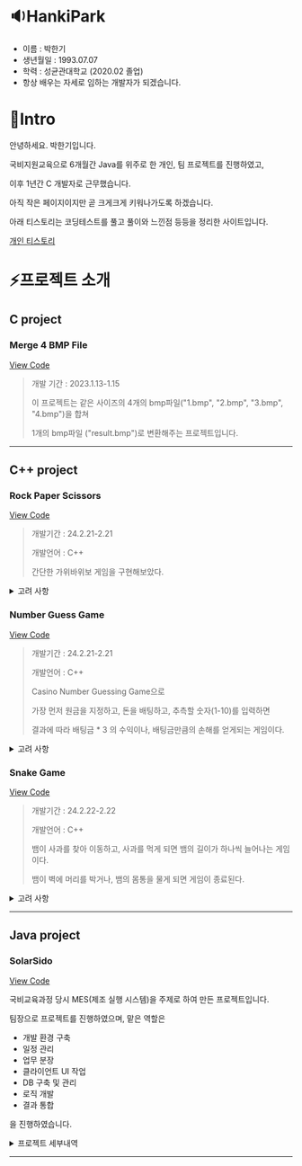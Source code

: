 
  
# 🔉HankiPark

- 이름 : 박한기
- 생년월일 : 1993.07.07
- 학력 : 성균관대학교 (2020.02 졸업)
- 항상 배우는 자세로 임하는 개발자가 되겠습니다.

# 🔨Intro

안녕하세요. 박한기입니다.

국비지원교육으로 6개월간 Java를 위주로 한 개인, 팀 프로젝트를 진행하였고,

이후 1년간 C 개발자로 근무했습니다.

아직 작은 페이지이지만 곧 크게크게 키워나가도록 하겠습니다.

아래 티스토리는 코딩테스트를 풀고 풀이와 느낀점 등등을 정리한 사이트입니다.
  
[개인 티스토리](https://hanki0724.tistory.com/)


# ⚡프로젝트 소개

## C project

### Merge 4 BMP File

[View Code](https://github.com/HankiPark/MergeBMP)


  > 개발 기간 : 2023.1.13-1.15
  >
  > 이 프로젝트는 같은 사이즈의 4개의 bmp파일("1.bmp", "2.bmp", "3.bmp", "4.bmp")을 합쳐
  >
  > 1개의 bmp파일 ("result.bmp")로 변환해주는 프로젝트입니다.


---


## C++ project

### Rock Paper Scissors 

[View Code](https://github.com/HankiPark/Mini/blob/main/RockPaperScissors.cpp)

> 개발기간 : 24.2.21-2.21
>
> 개발언어 : C++
> 
> 간단한 가위바위보 게임을 구현해보았다.

<details> 
  <summary>고려 사항</summary>
  
  > 게임 종료 버튼 구현
> 
  > 가위바위보를 제외한 키를 눌렀을 때 어떻게 반응하게 할 것인지
> 
     이외의 키는 잘못된 input이라는 표기 후 다시 입력받도록 설정
> 
</details>

### Number Guess Game

[View Code](https://github.com/HankiPark/Mini/blob/main/NumberGuessGame.cpp)

> 개발기간 : 24.2.21-2.21
>
> 개발언어 : C++
>
> Casino Number Guessing Game으로
>
> 가장 먼저 원금을 지정하고, 돈을 배팅하고, 추측할 숫자(1-10)를 입력하면
>
> 결과에 따라 배팅금 * 3 의 수익이나, 배팅금만큼의 손해를 얻게되는 게임이다.

<details> 
  <summary>고려 사항</summary>

> 
  > 배팅금을 음수로 처리할 경우 추측이 맞을 경우 잃고, 틀릴 경우 돈을 얻게 되는 경우가 발생
>
    배당금이 음수이거나 0 일 경우 다시 입력하도록 설정

</details>

### Snake Game

[View Code](https://github.com/HankiPark/Mini/blob/main/SnakeGame.cpp)

> 개발기간 : 24.2.22-2.22
>
> 개발언어 : C++
>
> 뱀이 사과를 찾아 이동하고, 사과를 먹게 되면 뱀의 길이가 하나씩 늘어나는 게임이다.
>
> 뱀이 벽에 머리를 박거나, 뱀의 몸통을 물게 되면 게임이 종료된다.

<details> 
  <summary>고려 사항</summary>
  
  > 게임 종료 버튼 구현
> 
  > 사과가 화면에서 사라지는 경우 발생
> 
    사과와 뱀의 머리의 위치를 좌표로 찍어 화면 밖에 표기되도록 하여 추적함

    벽의 위치에 생성되는 경우가 있어 생성 좌표값을 재조정하고,

    뱀의 머리나 몸통에 사과가 생성된다면 사과가 다른 곳에 생길 때까지 사과를 rand로 재발생시킴

  > 맵의 크기 조정하기 위한 옵션과 아무 조작없을 경우 자동 이동하는 옵션을 생각중이다.
> 
</details>


---


## Java project

### SolarSido
[View Code](https://github.com/HankiPark/solarSido)


국비교육과정 당시 MES(제조 실행 시스템)을 주제로 하여 만든 프로젝트입니다.

팀장으로 프로젝트를 진행하였으며, 맡은 역할은 

  - 개발 환경 구축
  - 일정 관리
  - 업무 분장
  - 클라이언트 UI 작업
  - DB 구축 및 관리
  - 로직 개발
  - 결과 통합

을 진행하였습니다.

<details>
  <summary>프로젝트 세부내역</summary>

  ## 개발 일정
  21.12.27-22.2.17
  <details>
    <summary>상세</summary>
    <img src="/pic/개발일정.png" width="800px" height="600px" title="개발일정.png" alt="개발일정.png"></img>
  </details>
  

  ## 주 사용 기술

  > javascript, java
  > 
  > Oracle, eGovFrame
  

  ## 구현 상세

  ### 업무 흐름도

<img width="800px" alt="업무흐름도" src="https://github.com/HankiPark/portfolio/assets/89247586/55101bf9-6e7c-4d8d-b2f5-de38eaf32ccb">



  ### DB 구현(생산)

<img width="800px" alt="db생산" src="https://github.com/HankiPark/portfolio/assets/89247586/1ac770df-2e2b-493d-812f-a2172dde9d67">



  ### 화면 구현

  <img src="/pic/화면구현 예시.png" width="800px" height="600px" title="화면구현 예시.png" alt="화면구현 예시.png"></img>

  <img src="/pic/화면구현 예시2.png" width="800px" height="600px" title="화면구현 예시2.png" alt="화면구현 예시2.png"></img>


</details>


---
